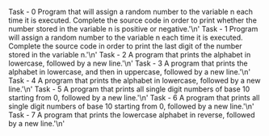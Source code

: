 Task - 0 Program that will assign a random number to the variable n each time it is executed. Complete the source code in order to print whether the number stored in the variable n is positive or negative.'\n'
Task - 1 Program will assign a random number to the variable n each time it is executed. Complete the source code in order to print the last digit of the number stored in the variable n.'\n'
Task - 2 A program that prints the alphabet in lowercase, followed by a new line.'\n'
Task - 3 A program that prints the alphabet in lowercase, and then in uppercase, followed by a new line.'\n'
Task - 4 A program that prints the alphabet in lowercase, followed by a new line.'\n'
Task - 5 A program that prints all single digit numbers of base 10 starting from 0, followed by a new line.'\n'
Task - 6 A program that prints all single digit numbers of base 10 starting from 0, followed by a new line.'\n'
Task - 7 A program that prints the lowercase alphabet in reverse, followed by a new line.'\n'
